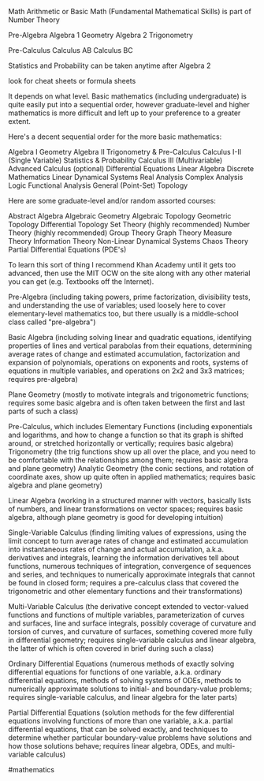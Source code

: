 Math
  Arithmetic or Basic Math (Fundamental Mathematical Skills) is part of Number Theory
  
  Pre-Algebra
  Algebra 1
  Geometry
  Algebra 2
  Trigonometry
  
  Pre-Calculus
  Calculus AB
  Calculus BC
  
  Statistics and Probability can be taken anytime after Algebra 2
  
  look for cheat sheets or formula sheets


It depends on what level. Basic mathematics (including undergraduate) is quite easily put into a sequential order, however graduate-level and higher mathematics is more difficult and left up to your preference to a greater extent.

Here's a decent sequential order for the more basic mathematics:

Algebra I
Geometry
Algebra II
Trigonometry & Pre-Calculus
Calculus I-II (Single Variable)
Statistics & Probability
Calculus III (Multivariable)
Advanced Calculus (optional)
Differential Equations
Linear Algebra
Discrete Mathematics
Linear Dynamical Systems
Real Analysis
Complex Analysis
Logic
Functional Analysis
General (Point-Set) Topology


Here are some graduate-level and/or random assorted courses:

Abstract Algebra
Algebraic Geometry
Algebraic Topology
Geometric Topology
Differential Topology
Set Theory (highly recommended)
Number Theory (highly recommended)
Group Theory
Graph Theory
Measure Theory
Information Theory
Non-Linear Dynamical Systems
Chaos Theory
Partial Differential Equations (PDE's)


To learn this sort of thing I recommend Khan Academy until it gets too advanced, then use the MIT OCW on the site along with any other material you can get (e.g. Textbooks off the Internet).


Pre-Algebra (including taking powers, prime factorization, divisibility tests, and understanding the use of variables; used loosely here to cover elementary-level mathematics too, but there usually is a middle-school class called "pre-algebra")

Basic Algebra (including solving linear and quadratic equations, identifying properties of lines and vertical parabolas from their equations, determining average rates of change and estimated accumulation, factorization and expansion of polynomials, operations on exponents and roots, systems of equations in multiple variables, and operations on 2x2 and 3x3 matrices; requires pre-algebra)

Plane Geometry (mostly to motivate integrals and trigonometric functions; requires some basic algebra and is often taken between the first and last parts of such a class)

Pre-Calculus, which includes
  Elementary Functions (including exponentials and logarithms, and how to change a function so that its graph is shifted around, or stretched horizontally or vertically; requires basic algebra)
  Trigonometry (the trig functions show up all over the place, and you need to be comfortable with the relationships among them; requires basic algebra and plane geometry)
  Analytic Geometry (the conic sections, and rotation of coordinate axes, show up quite often in applied mathematics; requires basic algebra and plane geometry)

Linear Algebra (working in a structured manner with vectors, basically lists of numbers, and linear transformations on vector spaces; requires basic algebra, although plane geometry is good for developing intuition)

Single-Variable Calculus (finding limiting values of expressions, using the limit concept to turn average rates of change and estimated accumulation into instantaneous rates of change and actual accumulation, a.k.a. derivatives and integrals, learning the information derivatives tell about functions, numerous techniques of integration, convergence of sequences and series, and techniques to numerically approximate integrals that cannot be found in closed form; requires a pre-calculus class that covered the trigonometric and other elementary functions and their transformations)

Multi-Variable Calculus (the derivative concept extended to vector-valued functions and functions of multiple variables, parameterization of curves and surfaces, line and surface integrals, possibly coverage of curvature and torsion of curves, and curvature of surfaces, something covered more fully in differential geometry; requires single-variable calculus and linear algebra, the latter of which is often covered in brief during such a class)

Ordinary Differential Equations (numerous methods of exactly solving differential equations for functions of one variable, a.k.a. ordinary differential equations, methods of solving systems of ODEs, methods to numerically approximate solutions to initial- and boundary-value problems; requires single-variable calculus, and linear algebra for the later parts)

Partial Differential Equations (solution methods for the few differential equations involving functions of more than one variable, a.k.a. partial differential equations, that can be solved exactly, and techniques to determine whether particular boundary-value problems have solutions and how those solutions behave; requires linear algebra, ODEs, and multi-variable calculus)

  #mathematics
